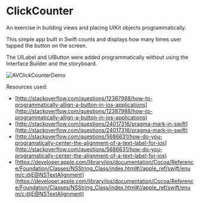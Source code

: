 # ClickCounter

An exercise in building views and placing UIKit objects programmatically. 

This simple app built in Swift counts and displays how many times user tapped the button on the screen. 

The UILabel and UIButton were added programmatically without using the Interface Builder and the storyboard. 

![AVClickCounterDemo]()

Resources used: 

- [http://stackoverflow.com/questions/12387988/how-to-programmatically-allign-a-button-in-ios-applications](http://stackoverflow.com/questions/12387988/how-to-programmatically-allign-a-button-in-ios-applications)
- [http://stackoverflow.com/questions/24017316/pragma-mark-in-swift](http://stackoverflow.com/questions/24017316/pragma-mark-in-swift)
- [http://stackoverflow.com/questions/5686631/how-do-you-programatically-center-the-alignment-of-a-text-label-for-ios](http://stackoverflow.com/questions/5686631/how-do-you-programatically-center-the-alignment-of-a-text-label-for-ios)
- [https://developer.apple.com/library/ios/documentation/Cocoa/Reference/Foundation/Classes/NSString_Class/index.html#//apple_ref/swift/enum/c:@E@NSTextAlignment](https://developer.apple.com/library/ios/documentation/Cocoa/Reference/Foundation/Classes/NSString_Class/index.html#//apple_ref/swift/enum/c:@E@NSTextAlignment)
      

